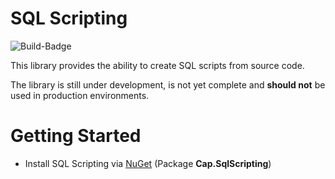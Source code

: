 # SQL Scripting

![Build-Badge](https://github.com/capjan/SQL-Scripting/workflows/.NET%20Core/badge.svg)

This library provides the ability to create SQL scripts from source code.

The library is still under development, is not yet complete and **should not** be used in production environments.

# Getting Started

* Install SQL Scripting via [NuGet](https://www.nuget.org/packages/Cap.SqlScripting/0.1.0-alpha) (Package **Cap.SqlScripting**)